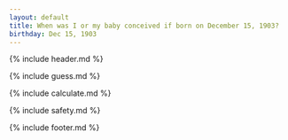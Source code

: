 ```yaml
---
layout: default
title: When was I or my baby conceived if born on December 15, 1903?
birthday: Dec 15, 1903
---
```


{% include header.md %}

{% include guess.md %}

{% include calculate.md %}

{% include safety.md %}

{% include footer.md %}



